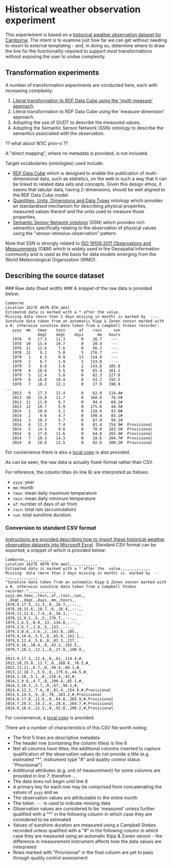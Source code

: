 # Historical weather observation experiment #
This experiement is based on a [historical weather observation dataset for Camborne][1]. The intent is to examine just how far we can get without needing to resort to external templating - and, in doing so, determine where to draw the line for the functionality required to support _most_ transformations without exposing the user to undue complexity.

[1]: http://www.metoffice.gov.uk/pub/data/weather/uk/climate/stationdata/cambornedata.txt

## Transformation experiments ##
A number of transformation experiments are conducted here, each with increasing complexity:
1. [Literal transformation to RDF Data Cube using the 'multi-measure' approach](rdf-data-cube-multi-measure-approach/README.md).
2. Literal transformation to RDF Data Cube using the 'measure-dimension' approach.
3. Adopting the use of QUDT to describe the measured values.
4. Adopting the Semantic Sensor Network (SSN) ontology to describe the semantics associated with the observation.

?? what about W3C prov-o ??

A "direct mapping", where no metadata is provided, is not included.

Target vocabularies (ontologies) used include:
- [RDF Data Cube][qb] which is designed to enable the publication of multi-dimensional data, such as statistics, on the web in such a way that it can be linked to related data sets and concepts. Given this design ethos, it seems that tabular data, having 2-dimensions, should be well aligned to the RDF Data Cube model.
- [Quantities, Units, Dimensions and Data Types][qudt] ontology which provides an standardised mechanism for describing physical properties, measured values thereof and the units used to measure those properties. 
- [Semantic Sensor Network ontology][ssno] (SSN) which provides rich semantics specifically relating to the observation of physical values using the "sensor-stimulus-observation" pattern.

Note that SSN is strongly related to [ISO 19156:2011 Observations and Measurements][om] (O&M) which is widely used in the Geospatial Information community and is used as the basis for data models emerging from the World Meteorological Organization (WMO).

[qb]: http://www.w3.org/TR/vocab-data-cube/
[qudt]: http://qudt.org/
[om]: http://www.opengeospatial.org/standards/om
[ssno]: http://www.w3.org/2005/Incubator/ssn/ssnx/ssn

## Describing the source dataset ##

### Raw data (fixed width) ###
A snippet of the raw data is provided below:

```
Camborne
Location 1627E 407N 87m amsl
Estimated data is marked with a * after the value.
Missing data (more than 2 days missing in month) is marked by  ---.
Sunshine data taken from an automatic Kipp & Zonen sensor marked with a #, otherwise sunshine data taken from a Campbell Stokes recorder.
   yyyy  mm   tmax    tmin      af    rain     sun
              degC    degC    days      mm   hours
   1978   9   17.5    11.3       0    26.7    ---
   1978  10   15.6    10.7       0    20.4    ---
   1978  11   12.6     7.6       0    56.3    ---
   1978  12    9.2     5.0       5   276.7    ---
   1979   1    6.5     0.9      13   134.8    ---
   1979   2    6.7     1.9       5   133.0    ---
   1979   3    8.8     3.6       2   143.8   105.0
   1979   4   10.6     5.5       0    65.9   161.1
   1979   5   12.4     5.8       0    82.3   227.0
   1979   6   16.0    10.4       0    43.2   192.5
   1979   7   18.2    12.1       0    27.9   198.9
...
   2013   9   17.3    12.4       0    62.0   114.4#
   2013  10   15.8    11.7       0   160.8    76.5#
   2013  11   11.0     6.7       0    94.4    60.1#
   2013  12   10.7     5.9       0   175.6    44.5#
   2014   1   10.0     5.1       0   218.4    43.0#
   2014   2    9.6     4.7       0   190.4    85.1#
   2014   3   10.3     5.7       0    67.0    94.1#
   2014   4   12.3     7.4       0    81.4   154.9#  Provisional
   2014   5   14.5     9.0       0    70.0   183.2#  Provisional
   2014   6   17.8    11.6       0    64.8   265.9#  Provisional
   2014   7   20.3    14.3       0    28.6   204.7#  Provisional
   2014   8   18.6    12.5       0    92.8   200.2#  Provisional
```

For convenience there is also a [local copy](cambornedata.txt) is also provided.

As can be seen, the raw data is actually fixed-format rather than CSV. 

For reference, the column titles (in line 6) are interpreted as follows:
- `yyyy`: year
- `mm`: month
- `tmax`: mean daily maximum temperature
- `tmin`: mean daily minimum temperature
- `af`: number of days of air front
- `rain`: total rain (accumulation)
- `sun`: total sunshine duration

### Conversion to standard CSV format ###
[Instructions are provided describing how to import these historical weather observation datasets into Microsoft Excel][2]. Standard CSV format can be exported; a snippet of which is provided below:

[2]: http://www.metoffice.gov.uk/climate/uk/about/station-data/import

```
Camborne,,,,,,,,,,,,
Location 1627E 407N 87m amsl,,,,,,,,,,,,
Estimated data is marked with a * after the  value.,,,,,,,,,,,,
Missing  data (more than 2 days missing in month) is  marked by  ---.,,,,,,,,,,,,
"Sunshine data taken from an automatic Kipp & Zonen sensor marked with a #, otherwise sunshine data taken from a Campbell Stokes recorder.",,,,,,,,,,,,
yyyy,mm,tmax,,tmin,,af,,rain,,sun,,
,,degC,,degC,,days,,mm,,hours,,
1978,9,17.5,,11.3,,0,,26.7,,---,,
1978,10,15.6,,10.7,,0,,20.4,,---,,
1978,11,12.6,,7.6,,0,,56.3,,---,,
1978,12,9.2,,5,,5,,276.7,,---,,
1979,1,6.5,,0.9,,13,,134.8,,---,,
1979,2,6.7,,1.9,,5,,133,,---,,
1979,3,8.8,,3.6,,2,,143.8,,105,,
1979,4,10.6,,5.5,,0,,65.9,,161.1,,
1979,5,12.4,,5.8,,0,,82.3,,227,,
1979,6,16,,10.4,,0,,43.2,,192.5,,
1979,7,18.2,,12.1,,0,,27.9,,198.9,,
...
2013,9,17.3,,12.4,,0,,62,,114.4,#,
2013,10,15.8,,11.7,,0,,160.8,,76.5,#,
2013,11,11,,6.7,,0,,94.4,,60.1,#,
2013,12,10.7,,5.9,,0,,175.6,,44.5,#,
2014,1,10,,5.1,,0,,218.4,,43,#,
2014,2,9.6,,4.7,,0,,190.4,,85.1,#,
2014,3,10.3,,5.7,,0,,67,,94.1,#,
2014,4,12.3,,7.4,,0,,81.4,,154.9,#,Provisional
2014,5,14.5,,9,,0,,70,,183.2,#,Provisional
2014,6,17.8,,11.6,,0,,64.8,,265.9,#,Provisional
2014,7,20.3,,14.3,,0,,28.6,,204.7,#,Provisional
2014,8,18.6,,12.5,,0,,92.8,,200.2,#,Provisional
```

For convenience, a [local copy](cambornedata.csv) is provided.

There are a number of characteristics of this CSV file worth noting:
- The first 5 lines are descriptive metadata
- The header row (containing the column titles) is line 6
- Not all columns have titles; the additional columns inserted to capture qualification of the observation values do not provide a title (e.g. estimated "*", instrument type "#" and quality control status "Provisional")
- Additional attributes (e.g. unit of measurement) for some columns are provided in line 7; therefore ... 
- The data does not begin until line 8
- A primary key for each row may be comprised from concatenating the values of `yyyy` and `mm`
- The observation values are attributable to the entire month
- The token `---` is used to indicate missing data
- Observation values are considered to be 'measured' unless further qualified with a "*" in the following column in which case they are considered to be estimated
- Values of sunshine duration are measured using a Campbell Stokes recorded unless qualified with a "#" in the following column in which case they are measured using an automatic Kipp & Zonen sensor - the difference in measurement instrument affects how the data values are interpreted
- Rows marked with "Provisional" in the final column are yet to pass through quality control assessment

